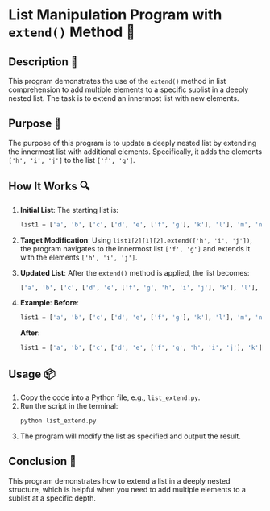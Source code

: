 # List Manipulation Program with `extend()` Method 📝

## Description 📝

This program demonstrates the use of the `extend()` method in list comprehension to add multiple elements to a specific sublist in a deeply nested list.
The task is to extend an innermost list with new elements.

## Purpose 🎯

The purpose of this program is to update a deeply nested list by extending the innermost list with additional elements.
Specifically, it adds the elements `['h', 'i', 'j']` to the list `['f', 'g']`.

## How It Works 🔍

1. **Initial List**:
   The starting list is:

    ```python
    list1 = ['a', 'b', ['c', ['d', 'e', ['f', 'g'], 'k'], 'l'], 'm', 'n']
    ```

2. **Target Modification**:
   Using `list1[2][1][2].extend(['h', 'i', 'j'])`, the program navigates to the innermost list `['f', 'g']` and extends it with the elements `['h', 'i', 'j']`.

3. **Updated List**:
   After the `extend()` method is applied, the list becomes:

    ```python
    ['a', 'b', ['c', ['d', 'e', ['f', 'g', 'h', 'i', 'j'], 'k'], 'l'], 'm', 'n']
    ```

4. **Example**:
   **Before**:
    ```python
    list1 = ['a', 'b', ['c', ['d', 'e', ['f', 'g'], 'k'], 'l'], 'm', 'n']
    ```
    **After**:
    ```python
    list1 = ['a', 'b', ['c', ['d', 'e', ['f', 'g', 'h', 'i', 'j'], 'k'], 'l'], 'm', 'n']
    ```

## Usage 📦

1. Copy the code into a Python file, e.g., `list_extend.py`.
2. Run the script in the terminal:
    ```bash
    python list_extend.py
    ```
3. The program will modify the list as specified and output the result.

## Conclusion 🚀

This program demonstrates how to extend a list in a deeply nested structure, which is helpful when you need to add multiple elements to a sublist at a specific depth.

